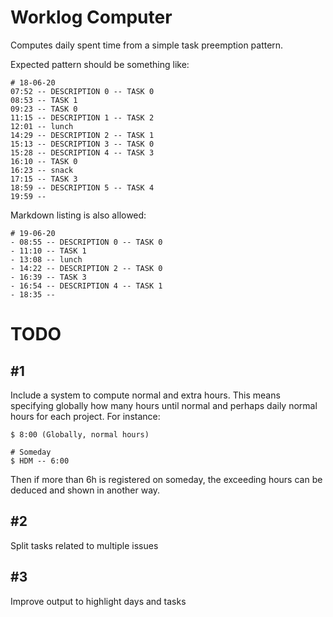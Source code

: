 # Worklog Computer

Computes daily spent time from a simple task preemption pattern.

Expected pattern should be something like:

```
# 18-06-20
07:52 -- DESCRIPTION 0 -- TASK 0
08:53 -- TASK 1
09:23 -- TASK 0
11:15 -- DESCRIPTION 1 -- TASK 2
12:01 -- lunch
14:29 -- DESCRIPTION 2 -- TASK 1
15:13 -- DESCRIPTION 3 -- TASK 0
15:28 -- DESCRIPTION 4 -- TASK 3
16:10 -- TASK 0
16:23 -- snack
17:15 -- TASK 3
18:59 -- DESCRIPTION 5 -- TASK 4
19:59 --
```

Markdown listing is also allowed:

```
# 19-06-20
- 08:55 -- DESCRIPTION 0 -- TASK 0
- 11:10 -- TASK 1
- 13:08 -- lunch
- 14:22 -- DESCRIPTION 2 -- TASK 0
- 16:39 -- TASK 3
- 16:54 -- DESCRIPTION 4 -- TASK 1
- 18:35 --
```
# TODO

## #1
Include a system to compute normal and extra hours. This means specifying globally how many hours until normal and perhaps daily normal hours for each project. For instance:

```
$ 8:00 (Globally, normal hours)

# Someday
$ HDM -- 6:00
```

Then if more than 6h is registered on someday, the exceeding hours can be deduced and shown in another way.

## #2
Split tasks related to multiple issues

## #3
Improve output to highlight days and tasks
